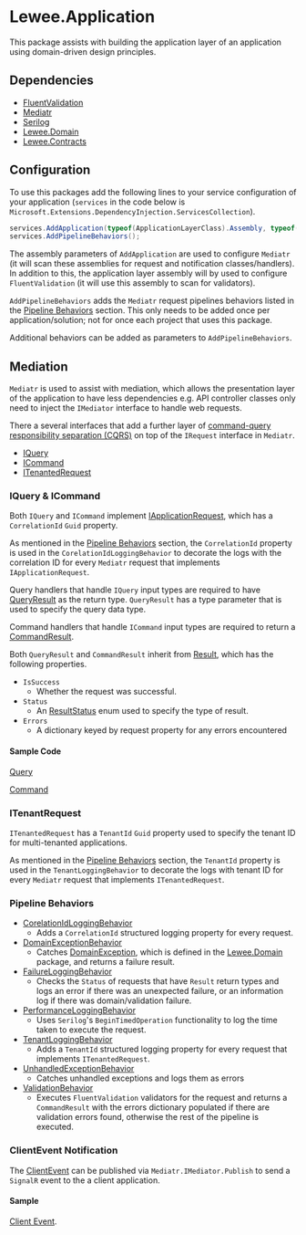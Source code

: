 # Lewee.Application

This package assists with building the application layer of an application using domain-driven design principles.

## Dependencies

- [FluentValidation](https://github.com/jbogard/MediatR)
- [Mediatr](https://github.com/jbogard/MediatR)
- [Serilog](https://github.com/serilog)
- [Lewee.Domain](../Lewee.Domain/README.md)
- [Lewee.Contracts](../Lewee.Contracts/README.md)

## Configuration

To use this packages add the following lines to your service configuration of your application (`services` in the code below is `Microsoft.Extensions.DependencyInjection.ServicesCollection`).

```cs
services.AddApplication(typeof(ApplicationLayerClass).Assembly, typeof(DomainLayerClass).Assembly);
services.AddPipelineBehaviors();
```

The assembly parameters of `AddApplication` are used to configure `Mediatr` (it will scan these assemblies for request and notification classes/handlers).  In addition to this, the application layer assembly will by used to configure `FluentValidation` (it will use this assembly to scan for validators).

`AddPipelineBehaviors` adds the `Mediatr` request pipelines behaviors listed in the [Pipeline Behaviors](#pipeline-behaviors) section.  This only needs to be added once per application/solution; not for once each project that uses this package.

Additional behaviors can be added as parameters to `AddPipelineBehaviors`.

## Mediation

`Mediatr` is used to assist with mediation, which allows the presentation layer of the application to have less dependencies e.g. API controller classes only need to inject the `IMediator` interface to handle web requests.

There a several interfaces that add a further layer of [command-query responsibility separation (CQRS)](https://learn.microsoft.com/en-us/azure/architecture/patterns/cqrs) on top of the `IRequest` interface in `Mediatr`.

- [IQuery](./Mediation/Requests/IQuery.cs)
- [ICommand](./Mediation/Requests/ICommand.cs)
- [ITenantedRequest](./Mediation/Requests/ITenantRequest.cs)

### IQuery & ICommand

Both `IQuery` and `ICommand` implement [IApplicationRequest](./Mediation/Requests/IApplicationRequest.cs), which has a `CorrelationId` `Guid` property.

As mentioned in the [Pipeline Behaviors](#pipeline-behaviors) section, the `CorrelationId` property is used in the `CorelationIdLoggingBehavior` to decorate the logs with the correlation ID for every `Mediatr` request that implements `IApplicationRequest`.

Query handlers that handle `IQuery` input types are required to have [QueryResult](./Mediation/Requests/QueryResult.cs) as the return type.  `QueryResult` has a type parameter that is used to specify the query data type.

Command handlers that handle `ICommand` input types are required to return a [CommandResult](./Mediation/Requests/CommandResult.cs).

Both `QueryResult` and `CommandResult` inherit from [Result](./Mediation/Requests/Result.cs), which has the following properties.

- `IsSuccess`
  - Whether the request was successful.
- `Status`
  - An [ResultStatus](./Mediation/Requests/ResultStatus.cs) enum used to specify the type of result.
- `Errors`
  - A dictionary keyed by request property for any errors encountered

#### Sample Code

[Query](../../sample/Sample.Restaurant.Application/GetTablesQuery.cs)

[Command](../../sample/Sample.Restaurant.Application/UseTableCommand.cs)

### ITenantRequest

`ITenantedRequest` has a `TenantId` `Guid` property used to specify the tenant ID for multi-tenanted applications.

As mentioned in the [Pipeline Behaviors](#pipeline-behaviors) section, the `TenantId` property is used in the `TenantLoggingBehavior` to decorate the logs with tenant ID for every `Mediatr` request that implements `ITenantedRequest`.

### Pipeline Behaviors

- [CorelationIdLoggingBehavior](./Mediation//Behaviors/CorrelationIdLoggingBehavior.cs)
  - Adds a `CorrelationId` structured logging property for every request.
- [DomainExceptionBehavior](./Mediation/Behaviors/DomainExceptionBehavior.cs)
  - Catches [DomainException](../Lewee.Domain/DomainException.cs), which is defined in the [Lewee.Domain](../Lewee.Domain/README.md) package, and returns a failure result.
- [FailureLoggingBehavior](./Mediation/Behaviors/FailureLoggingBehavior.cs)
  - Checks the `Status` of requests that have `Result` return types and logs an error if there was an unexpected failure, or an information log if there was domain/validation failure.
- [PerformanceLoggingBehavior](./Mediation/Behaviors/PerformanceBehavior.cs)
  - Uses `Serilog`'s `BeginTimedOperation` functionality to log the time taken to execute the request.
- [TenantLoggingBehavior](./Mediation/Behaviors/TenantLoggingBehavior.cs)
  - Adds a `TenantId` structured logging property for every request that implements `ITenantedRequest`.
- [UnhandledExceptionBehavior](./Mediation//Behaviors/CorrelationIdLoggingBehavior.cs)
  - Catches unhandled exceptions and logs them as errors
- [ValidationBehavior](./Mediation/Behaviors/ValidationBehavior.cs)
  - Executes `FluentValidation` validators for the request and returns a `CommandResult` with the errors dictionary populated if there are validation errors found, otherwise the rest of the pipeline is executed.

### ClientEvent Notification

The [ClientEvent](./Mediation/Notifications/ClientEvent.cs) can be published via `Mediatr.IMediator.Publish` to send a `SignalR` event to the a client application.

#### Sample

[Client Event](../../sample/Sample.Restaurant.Application/TableDomainEventHandler.cs).
